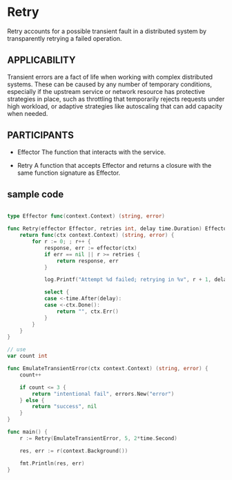 # Retry

Retry accounts for a possible transient fault in a distributed system by transparently retrying a failed operation.

## APPLICABILITY
Transient errors are a fact of life when working with complex distributed systems. These can be caused by any number of temporary conditions, especially if the upstream service or network resource has protective strategies in place, such as throttling that temporarily rejects requests under high workload, or adaptive strategies like autoscaling that can add capacity when needed.

## PARTICIPANTS
+ Effector
    The function that interacts with the service.

+ Retry
    A function that accepts Effector and returns a closure with the same function signature as Effector.


## sample code
```go

type Effector func(context.Context) (string, error)

func Retry(effector Effector, retries int, delay time.Duration) Effector {
    return func(ctx context.Context) (string, error) {
        for r := 0; ; r++ {
            response, err := effector(ctx)
            if err == nil || r >= retries {
                return response, err
            }

            log.Printf("Attempt %d failed; retrying in %v", r + 1, delay)

            select {
            case <-time.After(delay):
            case <-ctx.Done():
                return "", ctx.Err()
            }
        }
    }
}

// use
var count int

func EmulateTransientError(ctx context.Context) (string, error) {
    count++

    if count <= 3 {
        return "intentional fail", errors.New("error")
    } else {
        return "success", nil
    }
}

func main() {
    r := Retry(EmulateTransientError, 5, 2*time.Second)

    res, err := r(context.Background())

    fmt.Println(res, err)
}
```